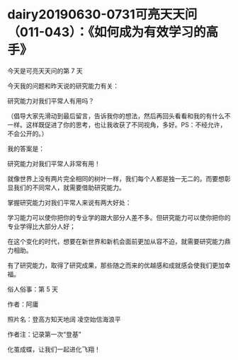 # dairy20190630-0731可亮天天问（011-043）：《如何成为有效学习的高手》

今天是可亮天天问的第 7 天

今天我的问题和昨天说的研究能力有关：

研究能力对我们平常人有用吗？

（倡导大家先滑动到最后留言，告诉我你的想法，然后再回头看看和我的有什么不一样。这样既促进了你的思考，也让我收获了不同视角，多好。PS：不经允许，不会公开的。）

我的答案是：

研究能力对我们平常人非常有用！

就像世界上没有两片完全相同的树叶一样，我们每个人都是独一无二的。而要想彰显我们的不同常人，就需要借助研究能力。

掌握研究能力对我们平常人来说有两大好处：

学习能力可以使你把你的专业学的跟大部分人差不多。但研究能力可以使你把你的专业学得比大部分人好；

在这个变化的时代，想要在新世界和新机会面前更加从容不迫，就需要研究能力鼎力相助。

有了研究能力，取得了研究成果，那些随之而来的优越感和成就感会使我们更加幸福。


俗人俗事：第 5 天

作者：阿庸

照片名：登高方知天地阔 凌空始信海浪平

作者注：记录第一次“登基” 

化茧成蝶，让我们一起进化飞翔！
